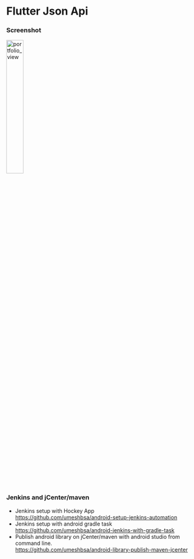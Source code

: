 # Flutter Json Api


### Screenshot
 <img width="30%" alt="portfolio_view" src="https://github.com/umeshbsa/flutter-json-api/blob/master/screen.gif"/>
 
### Jenkins and jCenter/maven
* Jenkins setup with Hockey App<br/>
  https://github.com/umeshbsa/android-setup-jenkins-automation
* Jenkins setup with android gradle task<br/>
  https://github.com/umeshbsa/android-jenkins-with-gradle-task
* Publish android library on jCenter/maven with android studio from command line.<br/>
  https://github.com/umeshbsa/android-library-publish-maven-jcenter
